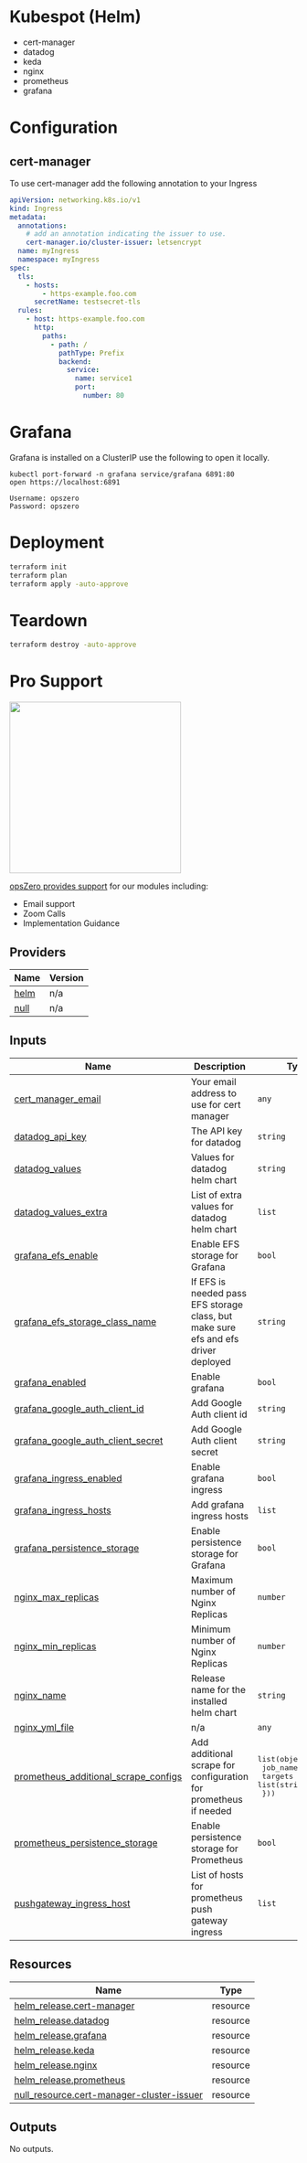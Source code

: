 <!-- BEGIN_TF_DOCS -->
# Kubespot (Helm)

- cert-manager
- datadog
- keda
- nginx
- prometheus
- grafana

# Configuration

## cert-manager

To use cert-manager add the following annotation to your Ingress

```yaml
apiVersion: networking.k8s.io/v1
kind: Ingress
metadata:
  annotations:
    # add an annotation indicating the issuer to use.
    cert-manager.io/cluster-issuer: letsencrypt
  name: myIngress
  namespace: myIngress
spec:
  tls:
    - hosts:
        - https-example.foo.com
      secretName: testsecret-tls
  rules:
    - host: https-example.foo.com
      http:
        paths:
          - path: /
            pathType: Prefix
            backend:
              service:
                name: service1
                port:
                  number: 80
```

# Grafana

Grafana is installed on a ClusterIP use the following to open it locally.

```
kubectl port-forward -n grafana service/grafana 6891:80
open https://localhost:6891

Username: opszero
Password: opszero
```

# Deployment

```sh
terraform init
terraform plan
terraform apply -auto-approve
```

# Teardown

```sh
terraform destroy -auto-approve
```
# Pro Support

<a href="https://www.opszero.com"><img src="https://assets.opszero.com/images/opszero_11_29_2016.png" width="300px"/></a>

[opsZero provides support](https://www.opszero.com/devops) for our modules including:

- Email support
- Zoom Calls
- Implementation Guidance
## Providers

| Name | Version |
|------|---------|
| <a name="provider_helm"></a> [helm](#provider\_helm) | n/a |
| <a name="provider_null"></a> [null](#provider\_null) | n/a |
## Inputs

| Name | Description | Type | Default | Required |
|------|-------------|------|---------|:--------:|
| <a name="input_cert_manager_email"></a> [cert\_manager\_email](#input\_cert\_manager\_email) | Your email address to use for cert manager | `any` | `null` | no |
| <a name="input_datadog_api_key"></a> [datadog\_api\_key](#input\_datadog\_api\_key) | The API key for datadog | `string` | `""` | no |
| <a name="input_datadog_values"></a> [datadog\_values](#input\_datadog\_values) | Values for datadog helm chart | `string` | `""` | no |
| <a name="input_datadog_values_extra"></a> [datadog\_values\_extra](#input\_datadog\_values\_extra) | List of extra values for datadog helm chart | `list` | `[]` | no |
| <a name="input_grafana_efs_enable"></a> [grafana\_efs\_enable](#input\_grafana\_efs\_enable) | Enable EFS storage for Grafana | `bool` | `false` | no |
| <a name="input_grafana_efs_storage_class_name"></a> [grafana\_efs\_storage\_class\_name](#input\_grafana\_efs\_storage\_class\_name) | If EFS is needed pass EFS storage class, but make sure efs and efs driver deployed | `string` | `""` | no |
| <a name="input_grafana_enabled"></a> [grafana\_enabled](#input\_grafana\_enabled) | Enable grafana | `bool` | `false` | no |
| <a name="input_grafana_google_auth_client_id"></a> [grafana\_google\_auth\_client\_id](#input\_grafana\_google\_auth\_client\_id) | Add Google Auth client id | `string` | `""` | no |
| <a name="input_grafana_google_auth_client_secret"></a> [grafana\_google\_auth\_client\_secret](#input\_grafana\_google\_auth\_client\_secret) | Add Google Auth client secret | `string` | `""` | no |
| <a name="input_grafana_ingress_enabled"></a> [grafana\_ingress\_enabled](#input\_grafana\_ingress\_enabled) | Enable grafana ingress | `bool` | `false` | no |
| <a name="input_grafana_ingress_hosts"></a> [grafana\_ingress\_hosts](#input\_grafana\_ingress\_hosts) | Add grafana ingress hosts | `list` | `[]` | no |
| <a name="input_grafana_persistence_storage"></a> [grafana\_persistence\_storage](#input\_grafana\_persistence\_storage) | Enable persistence storage for Grafana | `bool` | `false` | no |
| <a name="input_nginx_max_replicas"></a> [nginx\_max\_replicas](#input\_nginx\_max\_replicas) | Maximum number of Nginx Replicas | `number` | `11` | no |
| <a name="input_nginx_min_replicas"></a> [nginx\_min\_replicas](#input\_nginx\_min\_replicas) | Minimum number of Nginx Replicas | `number` | `2` | no |
| <a name="input_nginx_name"></a> [nginx\_name](#input\_nginx\_name) | Release name for the installed helm chart | `string` | `"nginx"` | no |
| <a name="input_nginx_yml_file"></a> [nginx\_yml\_file](#input\_nginx\_yml\_file) | n/a | `any` | `null` | no |
| <a name="input_prometheus_additional_scrape_configs"></a> [prometheus\_additional\_scrape\_configs](#input\_prometheus\_additional\_scrape\_configs) | Add additional scrape for configuration for prometheus if needed | <pre>list(object({<br>    job_name = string<br>    targets  = list(string)<br>  }))</pre> | `[]` | no |
| <a name="input_prometheus_persistence_storage"></a> [prometheus\_persistence\_storage](#input\_prometheus\_persistence\_storage) | Enable persistence storage for Prometheus | `bool` | `false` | no |
| <a name="input_pushgateway_ingress_host"></a> [pushgateway\_ingress\_host](#input\_pushgateway\_ingress\_host) | List of hosts for prometheus push gateway ingress | `list` | `[]` | no |
## Resources

| Name | Type |
|------|------|
| [helm_release.cert-manager](https://registry.terraform.io/providers/hashicorp/helm/latest/docs/resources/release) | resource |
| [helm_release.datadog](https://registry.terraform.io/providers/hashicorp/helm/latest/docs/resources/release) | resource |
| [helm_release.grafana](https://registry.terraform.io/providers/hashicorp/helm/latest/docs/resources/release) | resource |
| [helm_release.keda](https://registry.terraform.io/providers/hashicorp/helm/latest/docs/resources/release) | resource |
| [helm_release.nginx](https://registry.terraform.io/providers/hashicorp/helm/latest/docs/resources/release) | resource |
| [helm_release.prometheus](https://registry.terraform.io/providers/hashicorp/helm/latest/docs/resources/release) | resource |
| [null_resource.cert-manager-cluster-issuer](https://registry.terraform.io/providers/hashicorp/null/latest/docs/resources/resource) | resource |
## Outputs

No outputs.
<!-- END_TF_DOCS -->